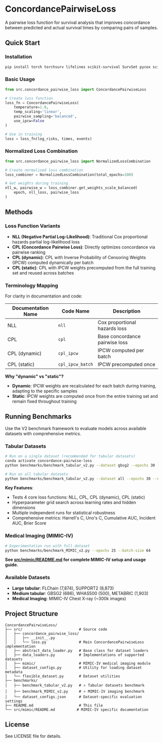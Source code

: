 # ConcordancePairwiseLoss

A pairwise loss function for survival analysis that improves concordance between predicted and actual survival times by comparing pairs of samples.

## Quick Start

### Installation
```bash
pip install torch torchsurv lifelines scikit-survival SurvSet pycox scikit-learn pandas numpy matplotlib seaborn
```

### Basic Usage
```python
from src.concordance_pairwise_loss import ConcordancePairwiseLoss

# Create loss function
loss_fn = ConcordancePairwiseLoss(
    temperature=1.0,
    temp_scaling='linear',
    pairwise_sampling='balanced',
    use_ipcw=False
)

# Use in training
loss = loss_fn(log_risks, times, events)
```

### Normalized Loss Combination
```python
from src.concordance_pairwise_loss import NormalizedLossCombination

# Create normalized loss combination
loss_combiner = NormalizedLossCombination(total_epochs=100)

# Get weights during training
nll_w, pairwise_w = loss_combiner.get_weights_scale_balanced(
    epoch, nll_loss, pairwise_loss
)
```

## Methods

### Loss Function Variants

- **NLL (Negative Partial Log-Likelihood)**: Traditional Cox proportional hazards partial log-likelihood loss
- **CPL (Concordance Pairwise Loss)**: Directly optimizes concordance via pairwise ranking
- **CPL (dynamic)**: CPL with Inverse Probability of Censoring Weights (IPCW) computed dynamically per batch
- **CPL (static)**: CPL with IPCW weights precomputed from the full training set and reused across batches

### Terminology Mapping

For clarity in documentation and code:

| **Documentation Name** | **Code Name** | **Description** |
|------------------------|---------------|-----------------|
| NLL | `nll` | Cox proportional hazards loss |
| CPL | `cpl` | Base concordance pairwise loss |
| CPL (dynamic) | `cpl_ipcw` | IPCW computed per batch |
| CPL (static) | `cpl_ipcw_batch` | IPCW precomputed once |

**Why "dynamic" vs "static"?**
- **Dynamic**: IPCW weights are recalculated for each batch during training, adapting to the specific samples
- **Static**: IPCW weights are computed once from the entire training set and remain fixed throughout training

## Running Benchmarks

Use the V2 benchmark framework to evaluate models across available datasets with comprehensive metrics.

### Tabular Datasets

```bash
# Run on a single dataset (recommended for tabular datasets)
conda activate concordance-pairwise-loss
python benchmarks/benchmark_tabular_v2.py --dataset gbsg2 --epochs 30 --num-runs 10

# Run on all tabular datasets
python benchmarks/benchmark_tabular_v2.py --dataset all --epochs 30 --num-runs 10
```

**Key Features**:
- Tests 4 core loss functions: NLL, CPL, CPL (dynamic), CPL (static)
- Hyperparameter grid search across learning rates and hidden dimensions
- Multiple independent runs for statistical robustness
- Comprehensive metrics: Harrell's C, Uno's C, Cumulative AUC, Incident AUC, Brier Score

### Medical Imaging (MIMIC-IV)

```bash
# Experimentation run with full dataset
python benchmarks/benchmark_MIMIC_v2.py --epochs 25 --batch-size 64
```

**See [src/mimic/README.md](src/mimic/README.md) for complete MIMIC-IV setup and usage guide.**

### Available Datasets
- **Large tabular**: FLChain (7,874), SUPPORT2 (8,873)
- **Medium tabular**: GBSG2 (686), WHAS500 (500), METABRIC (1,903)
- **Medical Imaging**: MIMIC-IV Chest X-ray (~300k images)

## Project Structure

```
ConcordancePairwiseLoss/
├── src/                          # Source code
│   ├── concordance_pairwise_loss/
│   │   ├── __init__.py
│   │   └── loss.py               # Main ConcordancePairwiseLoss implementation
│   ├── abstract_data_loader.py   # Base class for dataset loaders
│   ├── data_loaders.py           # Implementations of supported datasets
│   ├── mimic/                    # MIMIC-IV medical imaging module
│   ├── dataset_configs.py        # Utility for loading dataset metadata
│   └── flexible_dataset.py       # Dataset utilities
├── benchmarks/
│   ├── benchmark_tabular_v2.py   # ⭐ Tabular datasets benchmark
│   ├── benchmark_MIMIC_v2.py     # ⭐ MIMIC-IV imaging benchmark
│   └── dataset_configs.json      # Dataset-specific evaluation settings
├── README.md                     # This file
└── src/mimic/README.md          # MIMIC-IV specific documentation
```


## License

See LICENSE file for details.
